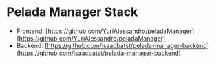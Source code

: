 # Pelada Manager Stack

- Frontend: [https://github.com/YuriAlessandro/peladaManager](https://github.com/YuriAlessandro/peladaManager)
- Backend: [https://github.com/isaacbatst/pelada-manager-backend](https://github.com/isaacbatst/pelada-manager-backend)
